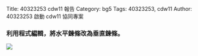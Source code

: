 Title: 40323253 cdw11 報告
Category: bg5
Tags: 40323253, cdw11
Author: 40323253
啟動 cdw11 協同專案

<!-- PELICAN_END_SUMMARY -->
<h3>利用程式編輯，將水平鍊條改為垂直鍊條。</h3>
<img src="http://i.imgur.com/qzlmqzT.png?1"> 